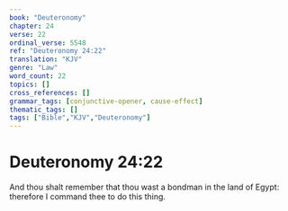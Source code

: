 ```yaml
---
book: "Deuteronomy"
chapter: 24
verse: 22
ordinal_verse: 5548
ref: "Deuteronomy 24:22"
translation: "KJV"
genre: "Law"
word_count: 22
topics: []
cross_references: []
grammar_tags: [conjunctive-opener, cause-effect]
thematic_tags: []
tags: ["Bible","KJV","Deuteronomy"]
---
```


# Deuteronomy 24:22

And thou shalt remember that thou wast a bondman in the land of Egypt: therefore I command thee to do this thing.
